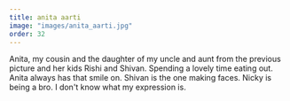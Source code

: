 ```yaml
---
title: anita aarti
image: "images/anita_aarti.jpg"
order: 32
---
```


Anita, my cousin and the daughter of my uncle and aunt from the previous picture and her kids Rishi and Shivan. Spending a lovely time eating out. Anita always has that smile on. Shivan is the one making faces. Nicky is being a bro. I don't know what my expression is.
